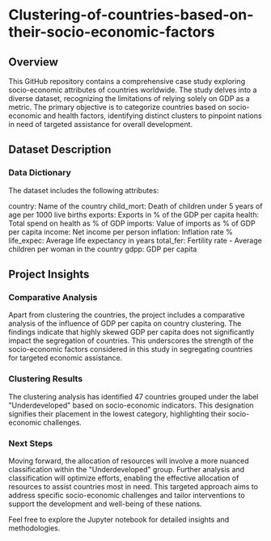 # Clustering-of-countries-based-on-their-socio-economic-factors

## Overview
This GitHub repository contains a comprehensive case study exploring socio-economic attributes of countries worldwide. The study delves into a diverse dataset, recognizing the limitations of relying solely on GDP as a metric. The primary objective is to categorize countries based on socio-economic and health factors, identifying distinct clusters to pinpoint nations in need of targeted assistance for overall development.
## Dataset Description
### Data Dictionary
The dataset includes the following attributes:

country: Name of the country
child_mort: Death of children under 5 years of age per 1000 live births
exports: Exports in % of the GDP per capita
health: Total spend on health as % of GDP
imports: Value of imports as % of GDP per capita
income: Net income per person
inflation: Inflation rate %
life_expec: Average life expectancy in years
total_fer: Fertility rate - Average children per woman in the country
gdpp: GDP per capita

## Project Insights

### Comparative Analysis
Apart from clustering the countries, the project includes a comparative analysis of the influence of GDP per capita on country clustering. The findings indicate that highly skewed GDP per capita does not significantly impact the segregation of countries. This underscores the strength of the socio-economic factors considered in this study in segregating countries for targeted economic assistance.
### Clustering Results
The clustering analysis has identified 47 countries grouped under the label "Underdeveloped" based on socio-economic indicators. This designation signifies their placement in the lowest category, highlighting their socio-economic challenges.
### Next Steps
Moving forward, the allocation of resources will involve a more nuanced classification within the "Underdeveloped" group. Further analysis and classification will optimize efforts, enabling the effective allocation of resources to assist countries most in need. This targeted approach aims to address specific socio-economic challenges and tailor interventions to support the development and well-being of these nations.

Feel free to explore the Jupyter notebook for detailed insights and methodologies.
